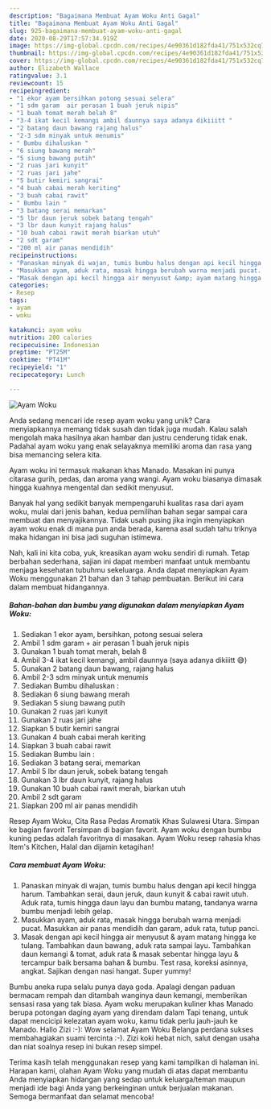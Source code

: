 ```yaml
---
description: "Bagaimana Membuat Ayam Woku Anti Gagal"
title: "Bagaimana Membuat Ayam Woku Anti Gagal"
slug: 925-bagaimana-membuat-ayam-woku-anti-gagal
date: 2020-08-29T17:57:34.919Z
image: https://img-global.cpcdn.com/recipes/4e90361d182fda41/751x532cq70/ayam-woku-foto-resep-utama.jpg
thumbnail: https://img-global.cpcdn.com/recipes/4e90361d182fda41/751x532cq70/ayam-woku-foto-resep-utama.jpg
cover: https://img-global.cpcdn.com/recipes/4e90361d182fda41/751x532cq70/ayam-woku-foto-resep-utama.jpg
author: Elizabeth Wallace
ratingvalue: 3.1
reviewcount: 15
recipeingredient:
- "1 ekor ayam bersihkan potong sesuai selera"
- "1 sdm garam  air perasan 1 buah jeruk nipis"
- "1 buah tomat merah belah 8"
- "3-4 ikat kecil kemangi ambil daunnya saya adanya dikiiitt "
- "2 batang daun bawang rajang halus"
- "2-3 sdm minyak untuk menumis"
- " Bumbu dihaluskan "
- "6 siung bawang merah"
- "5 siung bawang putih"
- "2 ruas jari kunyit"
- "2 ruas jari jahe"
- "5 butir kemiri sangrai"
- "4 buah cabai merah keriting"
- "3 buah cabai rawit"
- " Bumbu lain "
- "3 batang serai memarkan"
- "5 lbr daun jeruk sobek batang tengah"
- "3 lbr daun kunyit rajang halus"
- "10 buah cabai rawit merah biarkan utuh"
- "2 sdt garam"
- "200 ml air panas mendidih"
recipeinstructions:
- "Panaskan minyak di wajan, tumis bumbu halus dengan api kecil hingga harum. Tambahkan serai, daun jeruk, daun kunyit &amp; cabai rawit utuh. Aduk rata, tumis hingga daun layu dan bumbu matang, tandanya warna bumbu menjadi lebih gelap."
- "Masukkan ayam, aduk rata, masak hingga berubah warna menjadi pucat. Masukkan air panas mendidih dan garam, aduk rata, tutup panci."
- "Masak dengan api kecil hingga air menyusut &amp; ayam matang hingga ke tulang. Tambahkan daun bawang, aduk rata sampai layu. Tambahkan daun kemangi &amp; tomat, aduk rata &amp; masak sebentar hingga layu &amp; tercampur baik bersama bahan &amp; bumbu. Test rasa, koreksi asinnya, angkat. Sajikan dengan nasi hangat. Super yummy!"
categories:
- Resep
tags:
- ayam
- woku

katakunci: ayam woku 
nutrition: 200 calories
recipecuisine: Indonesian
preptime: "PT25M"
cooktime: "PT41M"
recipeyield: "1"
recipecategory: Lunch

---
```



![Ayam Woku](https://img-global.cpcdn.com/recipes/4e90361d182fda41/751x532cq70/ayam-woku-foto-resep-utama.jpg)

Anda sedang mencari ide resep ayam woku yang unik? Cara menyiapkannya memang tidak susah dan tidak juga mudah. Kalau salah mengolah maka hasilnya akan hambar dan justru cenderung tidak enak. Padahal ayam woku yang enak selayaknya memiliki aroma dan rasa yang bisa memancing selera kita.

Ayam woku ini termasuk makanan khas Manado. Masakan ini punya citarasa gurih, pedas, dan aroma yang wangi. Ayam woku biasanya dimasak hingga kuahnya mengental dan sedikit menyusut.

Banyak hal yang sedikit banyak mempengaruhi kualitas rasa dari ayam woku, mulai dari jenis bahan, kedua pemilihan bahan segar sampai cara membuat dan menyajikannya. Tidak usah pusing jika ingin menyiapkan ayam woku enak di mana pun anda berada, karena asal sudah tahu triknya maka hidangan ini bisa jadi suguhan istimewa.


Nah, kali ini kita coba, yuk, kreasikan ayam woku sendiri di rumah. Tetap berbahan sederhana, sajian ini dapat memberi manfaat untuk membantu menjaga kesehatan tubuhmu sekeluarga. Anda dapat menyiapkan Ayam Woku menggunakan 21 bahan dan 3 tahap pembuatan. Berikut ini cara dalam membuat hidangannya.

<!--inarticleads1-->

##### Bahan-bahan dan bumbu yang digunakan dalam menyiapkan Ayam Woku:

1. Sediakan 1 ekor ayam, bersihkan, potong sesuai selera
1. Ambil 1 sdm garam + air perasan 1 buah jeruk nipis
1. Gunakan 1 buah tomat merah, belah 8
1. Ambil 3-4 ikat kecil kemangi, ambil daunnya (saya adanya dikiiitt 😅)
1. Gunakan 2 batang daun bawang, rajang halus
1. Ambil 2-3 sdm minyak untuk menumis
1. Sediakan  Bumbu dihaluskan :
1. Sediakan 6 siung bawang merah
1. Sediakan 5 siung bawang putih
1. Gunakan 2 ruas jari kunyit
1. Gunakan 2 ruas jari jahe
1. Siapkan 5 butir kemiri sangrai
1. Gunakan 4 buah cabai merah keriting
1. Siapkan 3 buah cabai rawit
1. Sediakan  Bumbu lain :
1. Sediakan 3 batang serai, memarkan
1. Ambil 5 lbr daun jeruk, sobek batang tengah
1. Gunakan 3 lbr daun kunyit, rajang halus
1. Gunakan 10 buah cabai rawit merah, biarkan utuh
1. Ambil 2 sdt garam
1. Siapkan 200 ml air panas mendidih


Resep Ayam Woku, Cita Rasa Pedas Aromatik Khas Sulawesi Utara. Simpan ke bagian favorit Tersimpan di bagian favorit. Ayam woku dengan bumbu kuning pedas adalah favoritnya di masakan. Ayam Woku resep rahasia khas Item&#39;s Kitchen, Halal dan dijamin ketagihan! 

<!--inarticleads2-->

##### Cara membuat Ayam Woku:

1. Panaskan minyak di wajan, tumis bumbu halus dengan api kecil hingga harum. Tambahkan serai, daun jeruk, daun kunyit &amp; cabai rawit utuh. Aduk rata, tumis hingga daun layu dan bumbu matang, tandanya warna bumbu menjadi lebih gelap.
1. Masukkan ayam, aduk rata, masak hingga berubah warna menjadi pucat. Masukkan air panas mendidih dan garam, aduk rata, tutup panci.
1. Masak dengan api kecil hingga air menyusut &amp; ayam matang hingga ke tulang. Tambahkan daun bawang, aduk rata sampai layu. Tambahkan daun kemangi &amp; tomat, aduk rata &amp; masak sebentar hingga layu &amp; tercampur baik bersama bahan &amp; bumbu. Test rasa, koreksi asinnya, angkat. Sajikan dengan nasi hangat. Super yummy!


Bumbu aneka rupa selalu punya daya goda. Apalagi dengan paduan bermacam rempah dan ditambah wanginya daun kemangi, memberikan sensasi rasa yang tak biasa. Ayam woku merupakan kuliner khas Manado berupa potongan daging ayam yang direndam dalam Tapi tenang, untuk dapat mencicipi kelezatan ayam woku, kamu tidak perlu jauh-jauh ke Manado. Hallo Zizi :-): Wow selamat Ayam Woku Belanga perdana sukses membahagiakan suami tercinta :-). Zizi koki hebat nich, salut dengan usaha dan niat soalnya resep ini bukan resep simpel. 

Terima kasih telah menggunakan resep yang kami tampilkan di halaman ini. Harapan kami, olahan Ayam Woku yang mudah di atas dapat membantu Anda menyiapkan hidangan yang sedap untuk keluarga/teman maupun menjadi ide bagi Anda yang berkeinginan untuk berjualan makanan. Semoga bermanfaat dan selamat mencoba!

